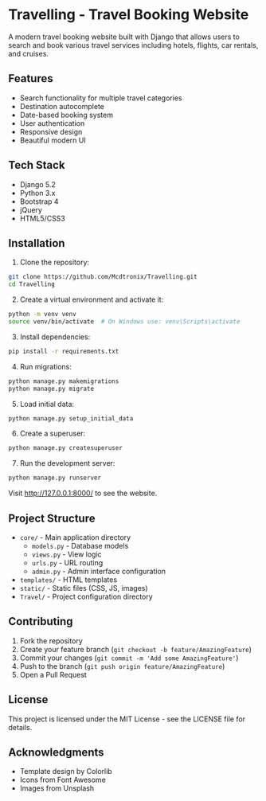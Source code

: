 # Travelling - Travel Booking Website

A modern travel booking website built with Django that allows users to search and book various travel services including hotels, flights, car rentals, and cruises.

## Features

- Search functionality for multiple travel categories
- Destination autocomplete
- Date-based booking system
- User authentication
- Responsive design
- Beautiful modern UI

## Tech Stack

- Django 5.2
- Python 3.x
- Bootstrap 4
- jQuery
- HTML5/CSS3

## Installation

1. Clone the repository:
```bash
git clone https://github.com/Mcdtronix/Travelling.git
cd Travelling
```

2. Create a virtual environment and activate it:
```bash
python -m venv venv
source venv/bin/activate  # On Windows use: venv\Scripts\activate
```

3. Install dependencies:
```bash
pip install -r requirements.txt
```

4. Run migrations:
```bash
python manage.py makemigrations
python manage.py migrate
```

5. Load initial data:
```bash
python manage.py setup_initial_data
```

6. Create a superuser:
```bash
python manage.py createsuperuser
```

7. Run the development server:
```bash
python manage.py runserver
```

Visit http://127.0.0.1:8000/ to see the website.

## Project Structure

- `core/` - Main application directory
  - `models.py` - Database models
  - `views.py` - View logic
  - `urls.py` - URL routing
  - `admin.py` - Admin interface configuration
- `templates/` - HTML templates
- `static/` - Static files (CSS, JS, images)
- `Travel/` - Project configuration directory

## Contributing

1. Fork the repository
2. Create your feature branch (`git checkout -b feature/AmazingFeature`)
3. Commit your changes (`git commit -m 'Add some AmazingFeature'`)
4. Push to the branch (`git push origin feature/AmazingFeature`)
5. Open a Pull Request

## License

This project is licensed under the MIT License - see the LICENSE file for details.

## Acknowledgments

- Template design by Colorlib
- Icons from Font Awesome
- Images from Unsplash
